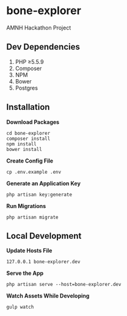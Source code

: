 # bone-explorer
AMNH Hackathon Project

## Dev Dependencies
1. PHP ≥5.5.9
2. Composer
3. NPM
4. Bower
5. Postgres

## Installation
__Download Packages__
```
cd bone-explorer
composer install
npm install
bower install
```
__Create Config File__
```
cp .env.example .env
```

__Generate an Application Key__
```
php artisan key:generate
```

__Run Migrations__
```
php artisan migrate
```

## Local Development

__Update Hosts File__
```
127.0.0.1 bone-explorer.dev
```

__Serve the App__
```
php artisan serve --host=bone-explorer.dev
```

__Watch Assets While Developing__
```
gulp watch
```
